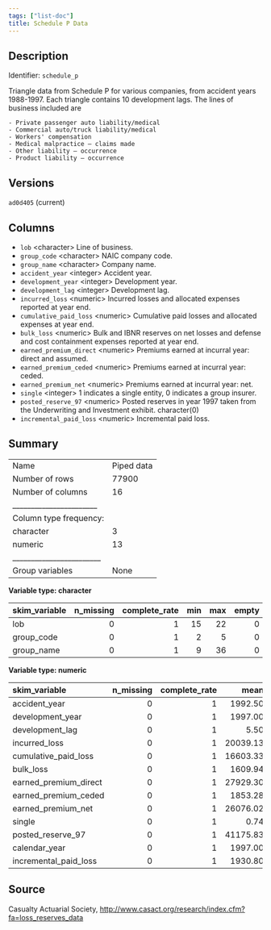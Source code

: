 ```yaml
---
tags: ["list-doc"]
title: Schedule P Data
---
```


## Description

Identifier: `schedule_p`

Triangle data from Schedule P for various companies, from accident years 1988-1997.
    Each triangle contains 10 development lags. The lines of business included are

    - Private passenger auto liability/medical
    - Commercial auto/truck liability/medical
    - Workers' compensation
    - Medical malpractice – claims made
    - Other liability – occurrence
    - Product liability – occurrence

## Versions

`ad0d405` (current)

## Columns

- `lob` &lt;character&gt; Line of business.
- `group_code` &lt;character&gt; NAIC company code.
- `group_name` &lt;character&gt; Company name.
- `accident_year` &lt;integer&gt; Accident year.
- `development_year` &lt;integer&gt; Development year.
- `development_lag` &lt;integer&gt; Development lag.
- `incurred_loss` &lt;numeric&gt; Incurred losses and allocated expenses reported at year end.
- `cumulative_paid_loss` &lt;numeric&gt; Cumulative paid losses and allocated expenses at year end.
- `bulk_loss` &lt;numeric&gt; Bulk and IBNR reserves on net losses and defense and cost containment expenses reported at year end.
- `earned_premium_direct` &lt;numeric&gt; Premiums earned at incurral year: direct and assumed.
- `earned_premium_ceded` &lt;numeric&gt; Premiums earned at incurral year: ceded.
- `earned_premium_net` &lt;numeric&gt; Premiums earned at incurral year: net.
- `single` &lt;integer&gt; 1 indicates a single entity, 0 indicates a group insurer.
- `posted_reserve_97` &lt;numeric&gt; Posted reserves in year 1997 taken from the Underwriting and Investment exhibit.
character(0)
- `incremental_paid_loss` &lt;numeric&gt; Incremental paid loss.

## Summary


|                         |           |
|:------------------------|:----------|
|Name                     |Piped data |
|Number of rows           |77900      |
|Number of columns        |16         |
|_______________________  |           |
|Column type frequency:   |           |
|character                |3          |
|numeric                  |13         |
|________________________ |           |
|Group variables          |None       |


**Variable type: character**

|skim_variable | n_missing| complete_rate| min| max| empty| n_unique| whitespace|
|:-------------|---------:|-------------:|---:|---:|-----:|--------:|----------:|
|lob           |         0|             1|  15|  22|     0|        6|          0|
|group_code    |         0|             1|   2|   5|     0|      379|          0|
|group_name    |         0|             1|   9|  36|     0|      376|          0|


**Variable type: numeric**

|skim_variable         | n_missing| complete_rate|     mean|        sd|     p0|  p25|    p50|  p75|     p100|hist  |
|:---------------------|---------:|-------------:|--------:|---------:|------:|----:|------:|----:|--------:|:-----|
|accident_year         |         0|             1|  1992.50|      2.87|   1988| 1990| 1992.5| 1995|     1997|▇▇▇▇▇ |
|development_year      |         0|             1|  1997.00|      4.06|   1988| 1994| 1997.0| 2000|     2006|▃▇▇▇▃ |
|development_lag       |         0|             1|     5.50|      2.87|      1|    3|    5.5|    8|       10|▇▇▇▇▇ |
|incurred_loss         |         0|             1| 20039.13| 339970.95| -12899|    0|  233.0| 2500| 11693004|▇▁▁▁▁ |
|cumulative_paid_loss  |         0|             1| 16603.33| 300789.90| -20180|    0|  140.0| 1780| 10512108|▇▁▁▁▁ |
|bulk_loss             |         0|             1|  1609.94|  43242.69| -32101|    0|    0.0|   49|  3830524|▇▁▁▁▁ |
|earned_premium_direct |         0|             1| 27929.30| 443190.94|  -6518|   21|  736.0| 5586| 15065713|▇▁▁▁▁ |
|earned_premium_ceded  |         0|             1|  1853.28|   9654.34|  -6214|    0|   88.0|  906|   313122|▇▁▁▁▁ |
|earned_premium_net    |         0|             1| 26076.02| 435459.73|  -9731|   10|  418.0| 3687| 14923375|▇▁▁▁▁ |
|single                |         0|             1|     0.74|      0.44|      0|    0|    1.0|    1|        1|▃▁▁▁▇ |
|posted_reserve_97     |         0|             1| 41175.83| 499938.13|      0|  113| 1065.0| 6375| 13593476|▇▁▁▁▁ |
|calendar_year         |         0|             1|  1997.00|      4.06|   1988| 1994| 1997.0| 2000|     2006|▃▇▇▇▃ |
|incremental_paid_loss |         0|             1|  1930.80|  56629.76| -39688|    0|    0.0|   92|  4491070|▇▁▁▁▁ |



## Source

Casualty Actuarial Society, http://www.casact.org/research/index.cfm?fa=loss_reserves_data